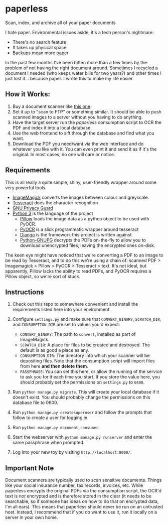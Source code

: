 # paperless
Scan, index, and archive all of your paper documents

I hate paper.  Environmental issues aside, it's a tech person's nightmare:

* There's no search feature
* It takes up physical space
* Backups mean more paper

In the past few months I've been bitten more than a few times by the problem
of not having the right document around.  Sometimes I recycled a document I
needed (who keeps water bills for two years?) and other times I just lost
it... because paper.  I wrote this to make my life easier.

## How it Works:

1. Buy a document scanner like [this one](http://www.brother.ca/en-CA/Scanners/11/ProductDetail/ADS1500W?ProductDetail=productdetail).
2. Set it up to "scan to FTP" or something similar. It should be able to push
   scanned images to a server without you having to do anything.
3. Have the target server run the *paperless* consumption script to OCR the PDF
   and index it into a local database.
4. Use the web frontend to sift through the database and find what you want.
5. Download the PDF you need/want via the web interface and do whatever you
   like with it.  You can even print it and send it as if it's the original.
   In most cases, no one will care or notice.


## Requirements

This is all really a quite simple, shiny, user-friendly wrapper around some very
powerful tools.

* [ImageMagick](http://imagemagick.org/) converts the images between colour and
  greyscale.
* [Tesseract](https://github.com/tesseract-ocr) does the character recognition
* [GNU Privacy Guard](https://gnupg.org)
* [Python 3](https://python.org/) is the language of the project
    * [Pillow](https://pypi.python.org/pypi/pillowfight/) loads the image data
      as a python object to be used with PyOCR.
    * [PyOCR](https://github.com/jflesch/pyocr) is a slick programmatic wrapper
      around tesseract
    * [Django](https://djangoproject.org/) is the framework this project is 
      written against.
    * [Python-GNUPG](http://pythonhosted.org/python-gnupg/) decrypts the PDFs
      on-the-fly to allow you to download unencrypted files, leaving the
      encrypted ones on-disk.

The keen eye might have noticed that we're converting a PDF to an image to be
read by Tesseract, and to do this we're using a chain of: scanned PDF >
Imagemagick > Pillow > PyOCR > Tesseract > text.  It's not ideal, but
apparently, Pillow lacks the ability to read PDFs, and PyOCR requires a Pillow
object, so we're sort of stuck.


## Instructions

1. Check out this repo to somewhere convenient and install the requirements
   listed here into your environment.

2. Configure `settings.py` and make sure that `CONVERT_BINARY`, `SCRATCH_DIR`,
   and `CONSUMPTION_DIR` are set to values you'd expect:

    * `CONVERT_BINARY`: The path to `convert`, installed as part of ImageMagick.
    * `SCRATCH_DIR`: A place for files to be created and destroyed.  The default
      is as good a place as any.
    * `CONSUMPTION_DIR`: The directory into which your scanner will be
      depositing files.  Note that the consumption script will import files from
      here **and then delete them**.
    * `PASSPHRASE`: You can set this here, or allow the running of the service
      to ask you for it each time you start.  If you store the value here, you
      should probably set the permissions on `settings.py` to `0400`.

3. Run `python manage.py migrate`.  This will create your local database if it
   doesn't exist.  You should probably change the permissions on this database
   file to 0600.

4. Run `python manage.py createsuperuser` and follow the prompts that follow
   to create a user for logging in.

5. Run `python manage.py document_consumer`.

6. Start the webserver with `python manage.py runserver` and enter the same
   passphrase when prompted.

7. Log into your new toy by visiting `http://localhost:8000/`.


## Important Note

Document scanners are typically used to scan sensitive documents.  Things like
your social insurance number, tax records, invoices, etc.  While paperless
encrypts the original PDFs via the consumption script, the OCR'd text is *not*
encrypted and is therefore stored in the clear (it needs to be searchable, so
if someone has ideas on how to do that on encrypted data, I'm all ears).  This
means that paperless should never be run on an untrusted host.  Instead, I
recommend that if you do want to use it, run it locally on a server in your own
home.
